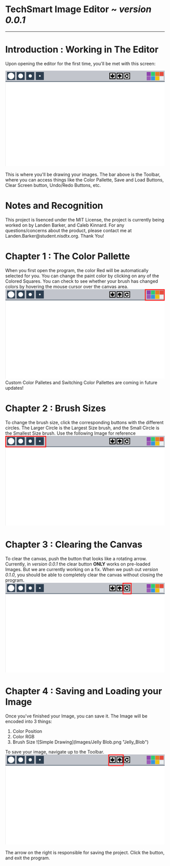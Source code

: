 # TechSmart Image Editor ~ *version 0.0.1*
-------------------------
# Introduction : Working in The Editor
<p>Upon opening the editor for the first time, you'll be met with this screen:</p>

![Base Editor](Images/Base_Editor.png "Base_Editor")

<p>This is where you'll be drawing your images. The bar above is the Toolbar, where you can access things like the Color Pallette, Save and Load Buttons, Clear Screen button, Undo/Redo Buttons, etc.</p>

# Notes and Recognition
<p>This project is lisenced under the MIT License, the project is currently being worked on by Landen Barker, and Caleb Kinnard. For any questions/concerns about the product, please contact me at Landen.Barker@student.nisdtx.org. Thank You!</p>

# Chapter 1 : The Color Pallette
When you first open the program, the color Red will be automatically selected for you. You can change the paint color by clicking on any of the Colored Squares. You can check to see whether your brush has changed colors by hovering the mouse cursor over the canvas area.
![Color Pallette](Images/Color_Pallette.png "Color_Editor")
Custom Color Palletes and Switching Color Pallettes are coming in future updates!

# Chapter 2 : Brush Sizes
To change the brush size, click the corresponding buttons with the different circles. The Larger Circle is the Largest Size brush, and the Small Circle is the Smallest Size brush. Use the following Image for reference
![Brush Sizing](Images/Brush_Sizes.png "Color_Editor")

# Chapter 3 : Clearing the Canvas
To clear the canvas, push the button that looks like a rotating arrow. Currently, in *version 0.0.1* the clear button **ONLY** works on pre-loaded Images. But we are currently working on a fix. When we push out *version 0.1.0*, you should be able to completely clear the canvas without closing the program.
![Clearing Canvas](Images/Clear_Canvas.png "Clear_Canvas")

# Chapter 4 : Saving and Loading your Image
Once you've finished your Image, you can save it. The Image will be encoded into 3 things:
1. Color Position
2. Color RGB
3. Brush Size
![Simple Drawing](Images/Jelly Blob.png "Jelly_Blob")

To save your image, navigate up to the Toolbar.
![Save_Load](Images/Up_Down_Arrows.png "Up_Down_Arrows")

The arrow on the right is responsible for saving the project. Click the button, and exit the program.
